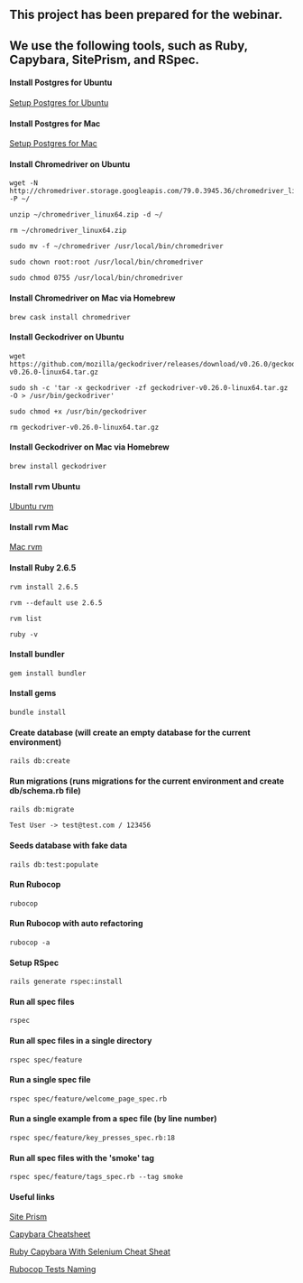 ## This project has been prepared for the webinar.
## We use the following tools, such as **Ruby**, **Capybara**, **SitePrism**, and **RSpec**.

#### Install Postgres for Ubuntu

[Setup Postgres for Ubuntu](https://www.digitalocean.com/community/tutorials/how-to-install-and-use-postgresql-on-ubuntu-18-04)

#### Install Postgres for Mac

[Setup Postgres for Mac](https://www.codementor.io/@engineerapart/getting-started-with-postgresql-on-mac-osx-are8jcopb)

#### Install Chromedriver on Ubuntu

```shell
wget -N http://chromedriver.storage.googleapis.com/79.0.3945.36/chromedriver_linux64.zip -P ~/
```

```shell
unzip ~/chromedriver_linux64.zip -d ~/
```

```shell
rm ~/chromedriver_linux64.zip
```

```shell
sudo mv -f ~/chromedriver /usr/local/bin/chromedriver
```

```shell
sudo chown root:root /usr/local/bin/chromedriver
```

```shell
sudo chmod 0755 /usr/local/bin/chromedriver
```

#### Install Chromedriver on Mac via Homebrew

```shell
brew cask install chromedriver
```

#### Install Geckodriver on Ubuntu

```shell
wget https://github.com/mozilla/geckodriver/releases/download/v0.26.0/geckodriver-v0.26.0-linux64.tar.gz
```

```shell
sudo sh -c 'tar -x geckodriver -zf geckodriver-v0.26.0-linux64.tar.gz -O > /usr/bin/geckodriver'
```

```shell
sudo chmod +x /usr/bin/geckodriver
```

```shell
rm geckodriver-v0.26.0-linux64.tar.gz
```

#### Install Geckodriver on Mac via Homebrew

```shell
brew install geckodriver
```

#### Install rvm Ubuntu

[Ubuntu rvm](https://github.com/rvm/ubuntu_rvm)

#### Install rvm Mac

[Mac rvm](https://null-byte.wonderhowto.com/how-to/mac-for-hackers-install-rvm-maintain-ruby-environments-macos-0174401/)

#### Install Ruby 2.6.5

```shell
rvm install 2.6.5
```

```shell
rvm --default use 2.6.5
```

```shell
rvm list
```

```shell
ruby -v
```

#### Install bundler

```shell
gem install bundler
```

#### Install gems

```shell
bundle install
```

#### Create database (will create an empty database for the current environment)

```shell
rails db:create
```

#### Run migrations (runs migrations for the current environment and create db/schema.rb file)

```shell
rails db:migrate
```

```shell
Test User -> test@test.com / 123456
```

#### Seeds database with fake data

```shell
rails db:test:populate
```
#### Run Rubocop

```shell
rubocop
```

#### Run Rubocop with auto refactoring

```shell
rubocop -a
```

#### Setup RSpec

```shell
rails generate rspec:install
```

#### Run all spec files

```shell
rspec
```

#### Run all spec files in a single directory

```shell
rspec spec/feature
```

#### Run a single spec file

```shell
rspec spec/feature/welcome_page_spec.rb
```

#### Run a single example from a spec file (by line number)

```shell
rspec spec/feature/key_presses_spec.rb:18
```

#### Run all spec files with the 'smoke' tag

```shell
rspec spec/feature/tags_spec.rb --tag smoke
```

#### Useful links

[Site Prism](https://github.com/site-prism/site_prism)

[Capybara Cheatsheet](https://gist.github.com/tomas-stefano/6652111)

[Ruby Capybara With Selenium Cheat Sheat](https://blog.morizyun.com/blog/capybara-selenium-webdriver-ruby/index.html)

[Rubocop Tests Naming](https://github.com/rubocop-hq/rspec-style-guide#naming)
